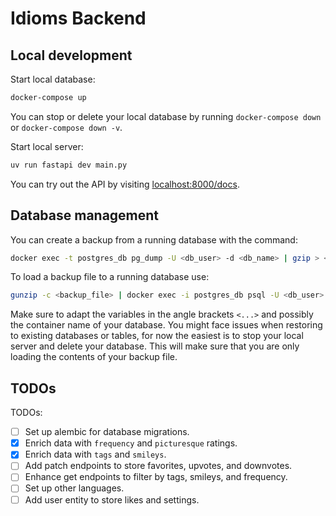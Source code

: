 # Idioms Backend

## Local development

Start local database:

```bash
docker-compose up
```

You can stop or delete your local database by running `docker-compose down` or `docker-compose down -v`.

Start local server:

```bash
uv run fastapi dev main.py
```

You can try out the API by visiting [localhost:8000/docs](localhost:8000/docs).

## Database management

You can create a backup from a running database with the command:

```bash
docker exec -t postgres_db pg_dump -U <db_user> -d <db_name> | gzip > <backup_file>
```

To load a backup file to a running database use:

```bash
gunzip -c <backup_file> | docker exec -i postgres_db psql -U <db_user> -d <db_name>
```

Make sure to adapt the variables in the angle brackets `<...>` and possibly the container name of your database.
You might face issues when restoring to existing databases or tables, for now the easiest is to stop your local server and delete your database.
This will make sure that you are only loading the contents of your backup file.

## TODOs

TODOs:

- [ ] Set up alembic for database migrations.
- [x] Enrich data with `frequency` and `picturesque` ratings.
- [x] Enrich data with `tags` and `smileys`.
- [ ] Add patch endpoints to store favorites, upvotes, and downvotes.
- [ ] Enhance get endpoints to filter by tags, smileys, and frequency.
- [ ] Set up other languages.
- [ ] Add user entity to store likes and settings.

```

```
